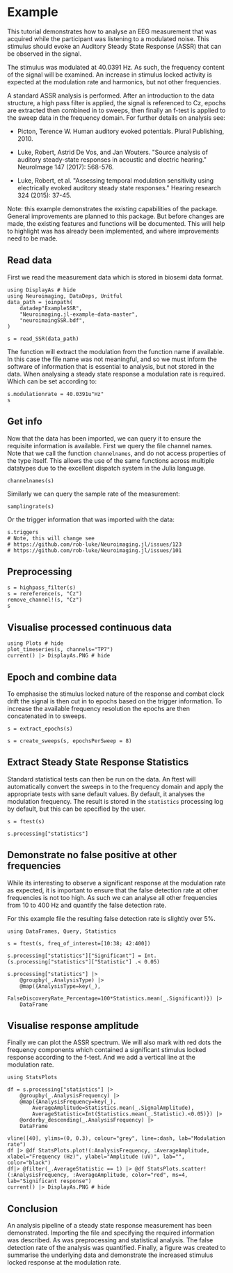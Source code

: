 # Example

This tutorial demonstrates how to analyse an EEG measurement
that was acquired while the participant was listening to a modulated
noise. This stimulus should evoke an Auditory Steady State Response (ASSR)
that can be observed in the signal.

The stimulus was modulated at 40.0391 Hz. As such, the frequency content of
the signal will be examined. An increase in stimulus locked activity is
expected at the modulation rate and harmonics, but not other frequencies.

A standard ASSR analysis is performed. After an introduction to the data
structure, a high pass filter is applied, the signal is referenced to Cz,
epochs are extracted then combined in to sweeps, then finally an f-test
is applied to the sweep data in the frequency domain. For further details on analysis see:

* Picton, Terence W. Human auditory evoked potentials. Plural Publishing, 2010.

* Luke, Robert, Astrid De Vos, and Jan Wouters. "Source analysis of auditory steady-state responses in acoustic and electric hearing." NeuroImage 147 (2017): 568-576.

* Luke, Robert, et al. "Assessing temporal modulation sensitivity using electrically evoked auditory steady state responses." Hearing research 324 (2015): 37-45.

Note: this example demonstrates the existing capabilities of the package.
General improvements are planned to this package. But before changes are made,
the existing features and functions will be documented. This will help to highlight
was has already been implemented, and where improvements need to be made.


## Read data

First we read the measurement data which is stored in biosemi data format.

```@example fileread
using DisplayAs # hide
using Neuroimaging, DataDeps, Unitful
data_path = joinpath(
    datadep"ExampleSSR",
    "Neuroimaging.jl-example-data-master",
    "neuroimaingSSR.bdf",
)

s = read_SSR(data_path)
```

The function will extract the modulation from the function name if available.
In this case the file name was not meaningful, and so we must inform the software of
information that is essential to analysis, but not stored in the data.
When analysing a steady state response a modulation rate is required.
Which can be set according to:

```@example fileread
s.modulationrate = 40.0391u"Hz"
s
```


## Get info

Now that the data has been imported, we can query it to ensure the
requisite information is available. First we query the file channel names.
Note that we call the function `channelnames`, and do not access properties of the type itself.
This allows the use of the same functions across multiple 
datatypes due to the excellent dispatch system in the Julia language.

```@example fileread
channelnames(s)
```

Similarly we can query the sample rate of the measurement:

```@example fileread
samplingrate(s)
```

Or the trigger information that was imported with the data:

```@example fileread
s.triggers
# Note, this will change see 
# https://github.com/rob-luke/Neuroimaging.jl/issues/123
# https://github.com/rob-luke/Neuroimaging.jl/issues/101
```


## Preprocessing

```@example fileread
s = highpass_filter(s)
s = rereference(s, "Cz")
remove_channel!(s, "Cz")
s
```


## Visualise processed continuous data

```@example fileread
using Plots # hide
plot_timeseries(s, channels="TP7")
current() |> DisplayAs.PNG # hide
```


## Epoch and combine data

To emphasise the stimulus locked nature of the response and combat clock drift
the signal is then cut in to epochs based on the trigger information.
To increase the available frequency resolution the epochs are
then concatenated in to sweeps.

```@example fileread
s = extract_epochs(s)

s = create_sweeps(s, epochsPerSweep = 8)
```


## Extract Steady State Response Statistics

Standard statistical tests can then be run on the data.
An ftest will automatically convert the sweeps in to the frequency domain and
apply the appropriate tests with sane default values.
By default, it analyses the modulation frequency.
The result is stored in the `statistics` processing log by default,
but this can be specified by the user.

```@example fileread
s = ftest(s)

s.processing["statistics"]
```

## Demonstrate no false positive at other frequencies

While its interesting to observe a significant response at the modulation rate as expected,
it is important to ensure that the false detection rate at other frequencies is not too high.
As such we can analyse all other frequencies from 10 to 400 Hz and quantify
the false detection rate.

For this example file the resulting false detection rate is slightly over 5%.

```@example fileread
using DataFrames, Query, Statistics

s = ftest(s, freq_of_interest=[10:38; 42:400])

s.processing["statistics"]["Significant"] = Int.(s.processing["statistics"]["Statistic"] .< 0.05)

s.processing["statistics"] |> 
    @groupby(_.AnalysisType) |> 
    @map({AnalysisType=key(_),
        FalseDiscoveryRate_Percentage=100*Statistics.mean(_.Significant)}) |>
    DataFrame
```

## Visualise response amplitude

Finally we can plot the ASSR spectrum.
We will also mark with red dots the frequency components which
contained a significant stimulus locked response according to the f-test.
And we add a vertical line at the modulation rate.

```@example fileread
using StatsPlots

df = s.processing["statistics"] |> 
    @groupby(_.AnalysisFrequency) |> 
    @map({AnalysisFrequency=key(_),
        AverageAmplitude=Statistics.mean(_.SignalAmplitude),
        AverageStatistic=Int(Statistics.mean(_.Statistic).<0.05)}) |>
    @orderby_descending(_.AnalysisFrequency) |> 
    DataFrame

vline([40], ylims=(0, 0.3), colour="grey", line=:dash, lab="Modulation rate")
df |> @df StatsPlots.plot!(:AnalysisFrequency, :AverageAmplitude, xlabel="Frequency (Hz)", ylabel="Amplitude (uV)", lab="", color="black")
df|> @filter(_.AverageStatistic == 1) |> @df StatsPlots.scatter!(:AnalysisFrequency, :AverageAmplitude, color="red", ms=4, lab="Significant response")
current() |> DisplayAs.PNG # hide
```

## Conclusion

An analysis pipeline of a steady state response measurement has been demonstrated.
Importing the file and specifying the required information was described.
As was preprocessing and statistical analysis.
The false detection rate of the analysis was quantified.
Finally, a figure was created to summarise the underlying data and demonstrate the
increased stimulus locked response at the modulation rate.
